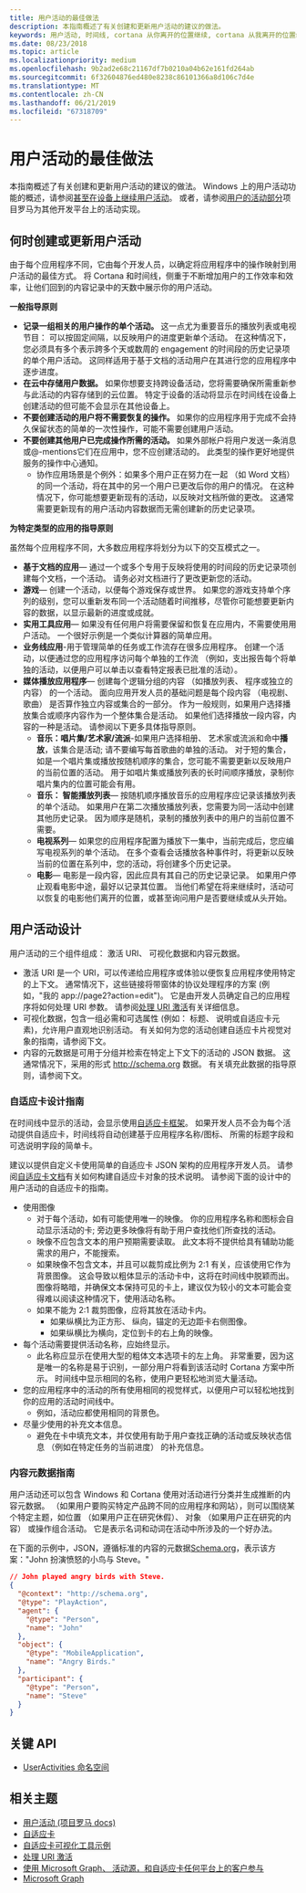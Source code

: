 ```yaml
---
title: 用户活动的最佳做法
description: 本指南概述了有关创建和更新用户活动的建议的做法。
keywords: 用户活动, 时间线, cortana 从你离开的位置继续, cortana 从我离开的位置继续, project rome
ms.date: 08/23/2018
ms.topic: article
ms.localizationpriority: medium
ms.openlocfilehash: 9b2ad2e68c21167df7b0210a04b62e161fd264ab
ms.sourcegitcommit: 6f32604876ed480e8238c86101366a8d106c7d4e
ms.translationtype: MT
ms.contentlocale: zh-CN
ms.lasthandoff: 06/21/2019
ms.locfileid: "67318709"
---
```

# <a name="user-activities-best-practices"></a>用户活动的最佳做法

本指南概述了有关创建和更新用户活动的建议的做法。 Windows 上的用户活动功能的概述，请参阅[甚至在设备上继续用户活动](https://docs.microsoft.com/windows/uwp/launch-resume/useractivities)。 或者，请参阅[用户的活动部分](https://docs.microsoft.com/windows/project-rome/user-activities/)项目罗马为其他开发平台上的活动实现。

## <a name="when-to-create-or-update-user-activities"></a>何时创建或更新用户活动

由于每个应用程序不同，它由每个开发人员，以确定将应用程序中的操作映射到用户活动的最佳方式。 将 Cortana 和时间线，侧重于不断增加用户的工作效率和效率，让他们回到的内容记录中的天数中展示你的用户活动。

**一般指导原则**

* **记录一组相关的用户操作的单个活动。** 这一点尤为重要音乐的播放列表或电视节目： 可以按固定间隔，以反映用户的进度更新单个活动。 在这种情况下，您必须具有多个表示跨多个天或数周的 engagement 的时间段的历史记录项的单个用户活动。 这同样适用于基于文档的活动用户在其进行您的应用程序中逐步进度。
* **在云中存储用户数据。** 如果你想要支持跨设备活动，您将需要确保所需重新参与此活动的内容存储到的云位置。 特定于设备的活动将显示在时间线在设备上创建活动的但可能不会显示在其他设备上。
* **不要创建活动的用户将不需要恢复的操作。** 如果你的应用程序用于完成不会持久保留状态的简单的一次性操作，可能不需要创建用户活动。
* **不要创建其他用户已完成操作所需的活动。** 如果外部帐户将用户发送一条消息或@-mentions它们在应用中，您不应创建活动的。 此类型的操作更好地提供服务的操作中心通知。
  * 协作应用场景是个例外：如果多个用户正在努力在一起 （如 Word 文档） 的同一个活动，将在其中的另一个用户已更改后你的用户的情况。 在这种情况下，你可能想要更新现有的活动，以反映对文档所做的更改。 这通常需要更新现有的用户活动内容数据而无需创建新的历史记录项。

**为特定类型的应用的指导原则**

虽然每个应用程序不同，大多数应用程序将划分为以下的交互模式之一。
* **基于文档的应用**— 通过一个或多个专用于反映将使用的时间段的历史记录项创建每个文档，一个活动。 请务必对文档进行了更改更新您的活动。
* **游戏**— 创建一个活动，以便每个游戏保存或世界。 如果您的游戏支持单个序列的级别，您可以重新发布同一个活动随着时间推移，尽管你可能想要更新内容的数据，以显示最新的进度或成就。
* **实用工具应用**— 如果没有任何用户将需要保留和恢复在应用内，不需要使用用户活动。 一个很好示例是一个类似计算器的简单应用。
* **业务线应用**-用于管理简单的任务或工作流存在很多应用程序。 创建一个活动，以便通过您的应用程序访问每个单独的工作流 （例如，支出报告每个将单独的活动，以便用户可以单击以查看特定报表已批准的活动）。
* **媒体播放应用程序**— 创建每个逻辑分组的内容 （如播放列表、 程序或独立的内容） 的一个活动。 面向应用开发人员的基础问题是每个段内容 （电视剧、 歌曲） 是否算作独立内容或集合的一部分。 作为一般规则，如果用户选择播放集合或顺序内容作为一个整体集合是活动。 如果他们选择播放一段内容，内容的一种是活动。 请参阅以下更多具体指导原则。
  * **音乐：唱片集/艺术家/流派**-如果用户选择相册、 艺术家或流派和命中**播放**，该集合是活动; 请不要编写每首歌曲的单独的活动。 对于短的集合，如是一个唱片集或播放按随机顺序的集合，您可能不需要更新以反映用户的当前位置的活动。 用于如唱片集或播放列表的长时间顺序播放，录制你唱片集内的位置可能会有用。
  * **音乐： 智能播放列表**— 按随机顺序播放音乐的应用程序应记录该播放列表的单个活动。 如果用户在第二次播放播放列表，您需要为同一活动中创建其他历史记录。 因为顺序是随机，录制的播放列表中的用户的当前位置不需要。
  * **电视系列**— 如果您的应用程序配置为播放下一集中，当前完成后，您应编写电视系列的单个活动。 在多个查看会话播放各种事件时，将更新以反映当前的位置在系列中，您的活动，将创建多个历史记录。
  * **电影**— 电影是一段内容，因此应具有其自己的历史记录记录。 如果用户停止观看电影中途，最好以记录其位置。 当他们希望在将来继续时，活动可以恢复的电影他们离开的位置，或甚至询问用户是否要继续或从头开始。

## <a name="user-activity-design"></a>用户活动设计

用户活动的三个组件组成： 激活 URI、 可视化数据和内容元数据。
* 激活 URI 是一个 URI，可以传递给应用程序或体验以便恢复应用程序使用特定的上下文。 通常情况下，这些链接将带窗体的协议处理程序的方案 (例如，"我的 app://page2?action=edit")。 它是由开发人员确定自己的应用程序将如何处理 URI 参数。 请参阅[处理 URI 激活](https://docs.microsoft.com/windows/uwp/launch-resume/handle-uri-activation)有关详细信息。
* 可视化数据，包含一组必需和可选属性 (例如： 标题、 说明或自适应卡元素)，允许用户直观地识别活动。 有关如何为您的活动创建自适应卡片视觉对象的指南，请参阅下文。
* 内容的元数据是可用于分组并检索在特定上下文下的活动的 JSON 数据。 这通常情况下，采用的形式 http://schema.org 数据。 有关填充此数据的指导原则，请参阅下文。

### <a name="adaptive-card-design-guidelines"></a>自适应卡设计指南

在时间线中显示的活动，会显示使用[自适应卡框架](https://docs.microsoft.com/adaptive-cards/)。 如果开发人员不会为每个活动提供自适应卡，时间线将自动创建基于应用程序名称/图标、 所需的标题字段和可选说明字段的简单卡。 

建议以提供自定义卡使用简单的自适应卡 JSON 架构的应用程序开发人员。 请参阅[自适应卡文档](https://docs.microsoft.com/adaptive-cards/authoring-cards/getting-started)有关如何构建自适应卡对象的技术说明。 请参阅下面的设计中的用户活动的自适应卡的指南。
* 使用图像
  * 对于每个活动，如有可能使用唯一的映像。 你的应用程序名称和图标会自动显示活动的卡; 旁边更多映像将有助于用户查找他们所查找的活动。
  * 映像不应包含文本的用户预期需要读取。 此文本将不提供给具有辅助功能需求的用户，不能搜索。
  * 如果映像不包含文本，并且可以裁剪成比例为 2:1 有关，应该使用它作为背景图像。 这会导致以粗体显示的活动卡中，这将在时间线中脱颖而出。 图像将略暗，并确保文本保持可见的卡上，建议仅为较小的文本可能会变得难以阅读这种情况下，使用活动名称。
  * 如果不能为 2:1 裁剪图像，应将其放在活动卡内。  
    * 如果纵横比为正方形、 纵向，锚定的无边距卡右侧图像。
    * 如果纵横比为横向，定位到卡的右上角的映像。
* 每个活动需要提供活动名称，应始终显示。
  * 此名称应显示在使用大型的粗体文本选项卡的左上角。 非常重要，因为这是唯一的名称是易于识别，一部分用户将看到该活动时 Cortana 方案中所示。 时间线中显示相同的名称，使用户更轻松地浏览大量活动。
* 您的应用程序中的活动的所有使用相同的视觉样式，以便用户可以轻松地找到你的应用的活动时间线中。
  * 例如，活动应都使用相同的背景色。
* 尽量少使用的补充文本信息。 
  * 避免在卡中填充文本，并仅使用有助于用户查找正确的活动或反映状态信息 （例如在特定任务的当前进度） 的补充信息。

### <a name="content-metadata-guidelines"></a>内容元数据指南

用户活动还可以包含 Windows 和 Cortana 使用对活动进行分类并生成推断的内容元数据。 （如果用户要购买特定产品跨不同的应用程序和网站），则可以围绕某个特定主题，如位置 （如果用户正在研究休假）、 对象 （如果用户正在研究的内容） 或操作组合活动。 它是表示名词和动词在活动中所涉及的一个好办法。 

在下面的示例中，JSON，遵循标准的内容的元数据[Schema.org](https://schema.org/)，表示该方案："John 扮演愤怒的小鸟与 Steve。"

```json
// John played angry birds with Steve.
{
  "@context": "http://schema.org",
  "@type": "PlayAction",
  "agent": {
    "@type": "Person",
    "name": "John"
  },
  "object": {
    "@type": "MobileApplication",
    "name": "Angry Birds."
  },
  "participant": {
    "@type": "Person",
    "name": "Steve"
  }
}
```

## <a name="key-apis"></a>关键 API

* [UserActivities 命名空间](https://docs.microsoft.com/uwp/api/windows.applicationmodel.useractivities)

## <a name="related-topics"></a>相关主题

* [用户活动 (项目罗马 docs)](https://docs.microsoft.com/windows/project-rome/user-activities/)
* [自适应卡](https://docs.microsoft.com/adaptive-cards/)
* [自适应卡可视化工具示例](https://adaptivecards.io/)
* [处理 URI 激活](https://docs.microsoft.com/windows/uwp/launch-resume/handle-uri-activation)
* [使用 Microsoft Graph、 活动源，和自适应卡任何平台上的客户参与](https://channel9.msdn.com/Events/Connect/2017/B111)
* [Microsoft Graph](https://developer.microsoft.com/graph)

